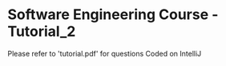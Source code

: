 # Software Engineering Course - Tutorial_2
Please refer to 'tutorial.pdf' for questions
Coded on IntelliJ
